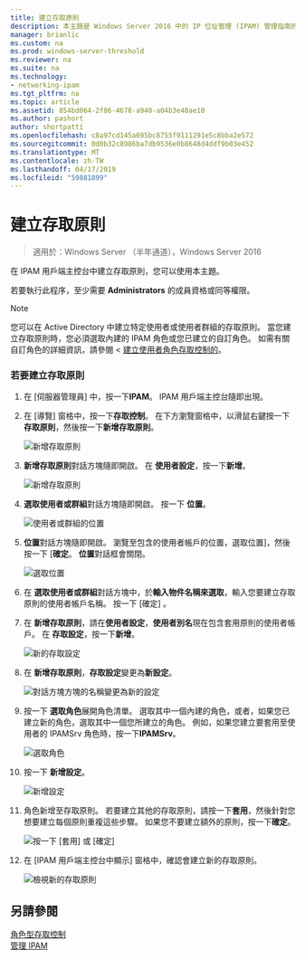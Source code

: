 ```yaml
---
title: 建立存取原則
description: 本主題是 Windows Server 2016 中的 IP 位址管理 (IPAM) 管理指南的一部分。
manager: brianlic
ms.custom: na
ms.prod: windows-server-threshold
ms.reviewer: na
ms.suite: na
ms.technology:
- networking-ipam
ms.tgt_pltfrm: na
ms.topic: article
ms.assetid: 854bd064-2f86-4678-a940-a04b3e48ae10
ms.author: pashort
author: shortpatti
ms.openlocfilehash: c8a97cd145a695bc8755f9111291e5c8bba2e572
ms.sourcegitcommit: 0d0b32c8986ba7db9536e0b8648d4ddf9b03e452
ms.translationtype: MT
ms.contentlocale: zh-TW
ms.lasthandoff: 04/17/2019
ms.locfileid: "59881899"
---
```

# <a name="create-an-access-policy"></a>建立存取原則

>適用於：Windows Server （半年通道），Windows Server 2016

在 IPAM 用戶端主控台中建立存取原則，您可以使用本主題。  
  
若要執行此程序，至少需要 **Administrators** 的成員資格或同等權限。  
  
> [!NOTE]  
> 您可以在 Active Directory 中建立特定使用者或使用者群組的存取原則。 當您建立存取原則時，您必須選取內建的 IPAM 角色或您已建立的自訂角色。 如需有關自訂角色的詳細資訊，請參閱 <<c0> [ 建立使用者角色存取控制的](../../technologies/ipam/Create-a-User-Role-for-Access-Control.md)。  
  
### <a name="to-create-an-access-policy"></a>若要建立存取原則  
  
1.  在 [伺服器管理員] 中，按一下**IPAM**。 IPAM 用戶端主控台隨即出現。  
  
2.  在 [導覽] 窗格中，按一下**存取控制**。 在下方瀏覽窗格中，以滑鼠右鍵按一下**存取原則**，然後按一下**新增存取原則**。  
  
    ![新增存取原則](../../media/Create-an-Access-Policy/ipam_CreateAP_01.jpg)  
  
3.  **新增存取原則**對話方塊隨即開啟。 在 **使用者設定**，按一下**新增**。  
  
    ![新增存取原則](../../media/Create-an-Access-Policy/ipam_CreateAP_02.jpg)  
  
4.  **選取使用者或群組**對話方塊隨即開啟。 按一下 **位置**。  
  
    ![使用者或群組的位置](../../media/Create-an-Access-Policy/ipam_CreateAP_03.jpg)  
  
5.  **位置**對話方塊隨即開啟。 瀏覽至包含的使用者帳戶的位置，選取位置]，然後按一下 [**確定**。 **位置**對話框會關閉。  
  
    ![選取位置](../../media/Create-an-Access-Policy/ipam_CreateAP_04.jpg)  
  
6.  在 **選取使用者或群組**對話方塊中，於**輸入物件名稱來選取**，輸入您要建立存取原則的使用者帳戶名稱。 按一下 [確定] 。  
  
7.  在 **新增存取原則**，請在**使用者設定**，**使用者別名**現在包含套用原則的使用者帳戶。 在 **存取設定**，按一下**新增**。  
  
    ![新的存取設定](../../media/Create-an-Access-Policy/ipam_CreateAP_05.jpg)  
  
8.  在 **新增存取原則**，**存取設定**變更為**新設定**。  
  
    ![對話方塊方塊的名稱變更為新的設定](../../media/Create-an-Access-Policy/ipam_CreateAP_06.jpg)  
  
9. 按一下 **選取角色**展開角色清單。 選取其中一個內建的角色，或者，如果您已建立新的角色，選取其中一個您所建立的角色。 例如，如果您建立要套用至使用者的 IPAMSrv 角色時，按一下**IPAMSrv**。  
  
    ![選取角色](../../media/Create-an-Access-Policy/ipam_CreateAP_07.jpg)  
  
10. 按一下 **新增設定**。  
  
    ![新增設定](../../media/Create-an-Access-Policy/ipam_CreateAP_08.jpg)  
  
11. 角色新增至存取原則。 若要建立其他的存取原則，請按一下**套用**，然後針對您想要建立每個原則重複這些步驟。 如果您不要建立額外的原則，按一下**確定**。  
  
    ![按一下 [套用] 或 [確定]](../../media/Create-an-Access-Policy/ipam_CreateAP_09.jpg)  
  
12. 在 [IPAM 用戶端主控台中顯示] 窗格中，確認會建立新的存取原則。  
  
    ![檢視新的存取原則](../../media/Create-an-Access-Policy/ipam_CreateAP_09a.jpg)  
  
## <a name="see-also"></a>另請參閱  
[角色型存取控制](Role-based-Access-Control.md)  
[管理 IPAM](Manage-IPAM.md)  
  


